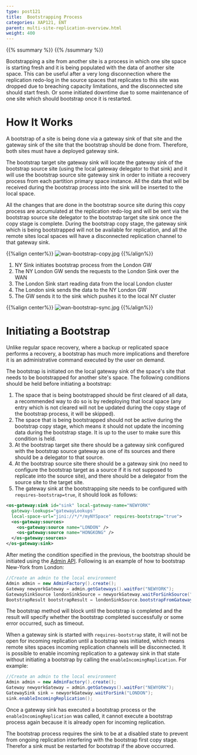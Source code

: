 ```yaml
---
type: post121
title:  Bootstrapping Process
categories: XAP121, ENT
parent: multi-site-replication-overview.html
weight: 400
---
```


{{% ssummary %}} {{% /ssummary %}}




Bootstrapping a site from another site is a process in which one site space is starting fresh and it is being populated with the data of another site space. This can be useful after a very long disconnection where the replication redo-log in the source spaces that replicates to this site was dropped due to breaching capacity limitations, and the disconnected site should start fresh. Or some initiated downtime due to some maintenance of one site which should bootstrap once it is restarted.

# How It Works

A bootstrap of a site is being done via a gateway sink of that site and the gateway sink of the site that the bootstrap should be done from. Therefore, both sites must have a deployed gateway sink.

The bootstrap target site gateway sink will locate the gateway sink of the bootstrap source site (using the local gateway delegator to that sink) and it will use the bootstrap source site gateway sink in order to initiate a recovery process from each partition primary space instance. All the data that will be received during the bootstrap process into the sink will be inserted to the local space.

All the changes that are done in the bootstrap source site during this copy process are accumulated at the replication redo-log and will be sent via the bootstrap source site delegator to the bootstrap target site sink once the copy stage is complete. During the bootstrap copy stage, the gateway sink which is being bootstrapped will not be available for replication, and all the remote sites local spaces will have a disconnected replication channel to that gateway sink.

{{%align center%}}
![wan-bootstrap-copy.jpg](/attachment_files/wan-bootstrap-copy.jpg)
{{%/align%}}

1. NY Sink initiates bootstrap process from the London GW
1. The NY London GW sends the requests to the London Sink over the WAN
1. The London Sink start reading data from the local London cluster
1. The London sink sends the data to the NY London GW
1. The GW sends it to the sink which pushes it to the local NY cluster

{{%align center%}}
![wan-bootstrap-sync.jpg](/attachment_files/wan-bootstrap-sync.jpg)
{{%/align%}}

# Initiating a Bootstrap

Unlike regular space recovery, where a backup or replicated space performs a recovery, a bootstrap has much more implications and therefore it is an administrative command executed by the user on demand.

The bootstrap is initiated on the local gateway sink of the space's site that needs to be bootstrapped for another site's space. The following conditions should be held before initiating a bootstrap:

1. The space that is being bootstrapped should be first cleared of all data, a recommended way to do so is by redeploying that local space (any entry which is not cleared will not be updated during the copy stage of the bootstrap process, it will be skipped).
1. The space that is being bootstrapped should not be active during the bootstrap copy stage, which means it should not update the incoming data during the bootstrap stage. It is up to the user to make sure this condition is held.
1. At the bootstrap target site there should be a gateway sink configured with the bootstrap source gateway as one of its sources and there should be a delegator to that source.
1. At the bootstrap source site there should be a gateway sink (no need to configure the bootstrap target as a source if it is not supposed to replicate into the source site), and there should be a delegator from the source site to the target site.
1. The gateway sink at the bootstrapping site needs to be configured with `requires-bootstrap=true`, it should look as follows:


```xml
<os-gateway:sink id="sink" local-gateway-name="NEWYORK"
  gateway-lookups="gatewayLookups"
  local-space-url="jini://*/*/myNYSpace" requires-bootstrap="true">
  <os-gateway:sources>
    <os-gateway:source name="LONDON" />
    <os-gateway:source name="HONGKONG" />
  </os-gateway:sources>
</os-gateway:sink>
```

After meting the condition specified in the previous, the bootstrap should be initiated using the [Admin API](./administration-and-monitoring-api.html).
Following is an example of how to bootstrap New-York from London:


```java
//Create an admin to the local environment
Admin admin = new AdminFactory().create();
Gateway newyorkGateway = admin.getGateways().waitFor("NEWYORK");
GatewaySinkSource londonSinkSource = newyorkGateway.waitForSinkSource("LONDON");
BootstrapResult bootstrapResult = londonSinkSource.bootstrapFromGatewayAndWait(3600, TimeUnit.SECONDS);
```

The bootstrap method will block until the bootstrap is completed and the result will specify whether the bootstrap completed successfully or some error occurred, such as timeout.

When a gateway sink is started with `requires-bootstrap` state, it will not be open for incoming replication until a bootstrap was initiated, which means remote sites spaces incoming replication channels will be disconnected. It is possible to enable incoming replication to a gateway sink in that state without initiating a bootstrap by calling the `enableIncomingReplication`. For example:


```java
//Create an admin to the local environment
Admin admin = new AdminFactory().create();
Gateway newyorkGateway = admin.getGateways().waitFor("NEWYORK");
GatewaySink sink = newyorkGateway.waitForSink("LONDON");
sink.enableIncomingReplication();
```

Once a gateway sink has executed a bootstrap process or the `enableIncomingReplication` was called, it cannot execute a bootstrap process again because it is already open for incoming replication.

The bootstrap process requires the sink to be at a disabled state to prevent from ongoing replication interfering with the bootstrap first copy stage. Therefor a sink must be restarted for bootstrap if the above occurred.
